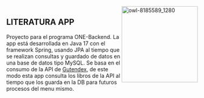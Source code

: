 <img src="https://github.com/efrainsiccha/literatura-app/assets/163354946/b49173fb-1b5e-438e-a8a8-b03d4692ae35" alt="owl-8185589_1280" width="200px" height="200px" align="right" />

## LITERATURA APP

Proyecto para el programa ONE-Backend. La app está desarrollada en Java 17 con el framework Spring, usando JPA al tiempo que se realizan consultas y guardado de datos en una base de datos tipo MySQL. Se basa en el consumo de la API de [Gutendex](https://gutendex.com/), de este modo esta app consulta los libros de la API al tiempo que los guarda en la DB para futuros procesos del menu mismo.
